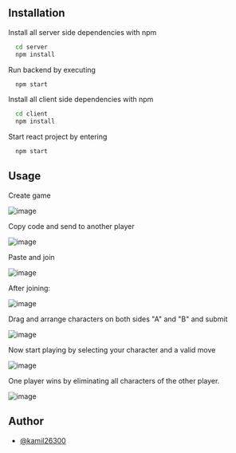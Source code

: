 
## Installation

Install all server side dependencies with npm

```bash
  cd server
  npm install
```
Run backend by executing
```bash
  npm start
```

Install all client side dependencies with npm

```bash
  cd client
  npm install
```
Start react project by entering
```bash
  npm start
```

## Usage
Create game

![image](https://github.com/user-attachments/assets/c2992c54-0e48-4ef1-9656-1d1d535a28a9)

Copy code and send to another player

![image](https://github.com/user-attachments/assets/38d92b64-6d4b-4438-9f1d-4ba766d0693c)

Paste and join

![image](https://github.com/user-attachments/assets/d21a432a-3225-4a92-9c88-ccb49a6c68d0)

After joining:

![image](https://github.com/user-attachments/assets/0b72b2c6-b134-42d2-a73d-e49874164ae7)

Drag and arrange characters on both sides "A" and "B" and submit

![image](https://github.com/user-attachments/assets/76cf124b-5499-4b94-a75f-25d4d72ea4e1)

Now start playing by selecting your character and a valid move

![image](https://github.com/user-attachments/assets/8a699ce9-a51e-45ff-bed9-07accf70f6f5)

One player wins by eliminating all characters of the other player.

![image](https://github.com/user-attachments/assets/7c838876-28bf-4dfc-b7f0-d2c146158275)

## Author
- [@kamil26300](https://www.github.com/kamil26300)
